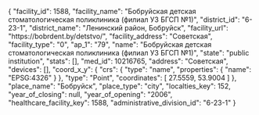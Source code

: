 {
    "facility_id": 1588,
    "facility_name": "Бобруйская детская стоматологическая поликлиника (филиал УЗ БГСП №1)",
    "district_id": "6-23-1",
    "district_name": "Ленинский район, Бобруйск",
    "facility_url": "https:\/\/bobrdent.by\/detstvo\/",
    "facility_address": "Советская",
    "facility_type": "0",
    "ap_1": "79",
    "name": "Бобруйская детская стоматологическая поликлиника (филиал УЗ БГСП №1)",
    "state": "public institution",
    "stats": [],
    "med_id": 10216765,
    "address": "Советская",
    "devices": [],
    "coord_x_y": {
        "crs": {
            "type": "name",
            "properties": {
                "name": "EPSG:4326"
            }
        },
        "type": "Point",
        "coordinates": [
            27.5559,
            53.9004
        ]
    },
    "place_name": "Бобруйск",
    "place_type": "city",
    "localties_key": 152,
    "year_of_closing": null,
    "year_of_opening": "2006",
    "healthcare_facility_key": 1588,
    "administrative_division_id": "6-23-1"
}